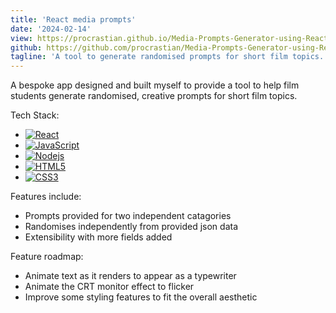```yaml
---
title: 'React media prompts'
date: '2024-02-14'
view: https://procrastian.github.io/Media-Prompts-Generator-using-React/
github: https://github.com/procrastian/Media-Prompts-Generator-using-React
tagline: 'A tool to generate randomised prompts for short film topics.'
---
```


A bespoke app designed and built myself to provide a tool to help film students generate randomised, creative prompts for short film topics.

Tech Stack:

- [![React][React.js]][React-url]
- [![JavaScript][JavaScript.js]][JavaScript-url]
- [![Nodejs][Nodejs.js]][Nodejs-url]
- [![HTML5][HTML5.js]][HTML5-url]
- [![CSS3][CSS3.js]][CSS3-url]

Features include:

- Prompts provided for two independent catagories
- Randomises independently from provided json data
- Extensibility with more fields added

Feature roadmap:

- Animate text as it renders to appear as a typewriter
- Animate the CRT monitor effect to flicker
- Improve some styling features to fit the overall aesthetic

[React.js]: https://img.shields.io/badge/React-20232A?style=for-the-badge&logo=react&logoColor=61DAFB
[React-url]: https://reactjs.org/
[JavaScript.js]: https://img.shields.io/badge/JavaScript-20232A?style=for-the-badge&logo=javascript
[JavaScript-url]: https://www.javascript.com/
[Nodejs.js]: https://img.shields.io/badge/node.js-20232A?style=for-the-badge&logo=nodedotjs&logoColor=339933
[Nodejs-url]: https://nodejs.org/en
[HTML5.js]: https://img.shields.io/badge/HTML5-20232A?style=for-the-badge&logo=html5&logoColor=E34F26
[HTML5-url]: https://html.com/
[CSS3.js]: https://img.shields.io/badge/CSS3-20232A?style=for-the-badge&logo=css3&logoColor=1572B6
[CSS3-url]: https://developer.mozilla.org/en-US/docs/Web/CSS
